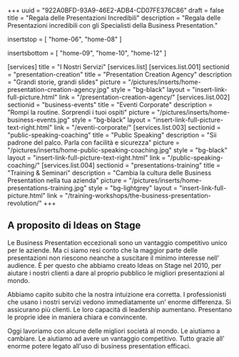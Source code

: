 +++
uuid		= "922A0BFD-93A9-46E2-ADB4-CD07FE376C86"
draft 		= false
title 		= "Regala delle Presentazioni Incredibili"
description	= "Regala delle Presentazioni incredibili con gli Specialisti della Business Presentation."

insertstop		= [
	"home-06",
	"home-08"
]

insertsbottom	= [
	"home-09",
	"home-10",
	"home-12"
]

[services]
	title	= "I Nostri Servizi"
	[services.list]	
		[services.list.001]
			sectionid	= "presentation-creation"
			title		= "Presentation Creation Agency"
			description	= "Grandi storie, grandi slides"
			picture		= "/pictures/inserts/home-presentation-creation-agency.jpg"
			style		= "bg-black"
			layout		= "insert-link-full-picture.html"
			link			= "/presentation-creation-agency/"
		[services.list.002]
			sectionid	= "business-events"
			title		= "Eventi Corporate"
			description	= "Rompi la routine. Sorprendi i tuoi ospiti"
			picture		= "/pictures/inserts/home-business-events.jpg"
			style		= "bg-black"
			layout		= "insert-link-full-picture-text-right.html"
			link			= "/eventi-corporate/"
		[services.list.003]
			sectionid	= "public-speaking-coaching"
			title		= "Public Speaking"
			description	= "Sii padrone del palco. Parla con facilità e sicurezza"
			picture		= "/pictures/inserts/home-public-speaking-coaching.jpg"
			style		= "bg-black"
			layout		= "insert-link-full-picture-text-right.html"
			link			= "/public-speaking-coaching/"
		[services.list.004]
			sectionid	= "presentations-training"
			title		= "Training & Seminari"
			description	= "Cambia la cultura delle Business Presentation nella tua azienda"
			picture		= "/pictures/inserts/home-presentations-training.jpg"
			style		= "bg-lightgrey"
			layout		= "insert-link-full-picture.html"
			link			= "/training-workshops/the-business-presentation-revolution/"
+++

## A proposito di Ideas on Stage

Le Business Presentation eccezionali sono un vantaggio competitivo unico per le aziende. Ma ci siamo resi conto che la maggior parte delle presentazioni non riescono neanche a suscitare il minimo interesse nell’ audience. È per questo che abbiamo creato Ideas on Stage nel 2010, per aiutare i nostri clienti a dare al proprio pubblico le migliori presentazioni al mondo.

Abbiamo capito subito che la nostra intuizione era corretta. I professionisti che usano i nostri servizi vedono immediatamente un’ enorme differenza. Si assicurano più clienti. Le loro capacità di leadership aumentano.  Presentano le proprie idee in maniera chiara e convincente.

Oggi lavoriamo con alcune delle migliori società al mondo. Le aiutiamo a cambiare. Le aiutiamo ad avere un vantaggio competitivo. Tutto grazie all’ enorme potere legato all'uso di business presentation efficaci.

